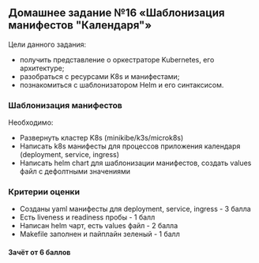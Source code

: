 ## Домашнее задание №16 «Шаблонизация манифестов "Календаря"»

Цели данного задания: 
* получить представление о оркестраторе Kubernetes, его архитектуре; 
* разобраться с ресурсами K8s и манифестами;
* познакомиться с шаблонизатором Helm и его синтаксисом.


###  Шаблонизация манифестов
Необходимо:
- Развернуть кластер K8s (minikibe/k3s/microk8s)
- Написать k8s манифесты для процессов приложения календаря (deployment, service, ingress)
- Написать helm chart для шаблонизации манифестов, создать values файл с дефолтными значениями

### Критерии оценки
- Созданы yaml манифесты для deployment, service, ingress - 3 балла
- Есть liveness и readiness пробы - 1 балл
- Написан helm чарт, есть values файл - 2 балла
- Makefile заполнен и пайплайн зеленый - 1 балл


#### Зачёт от 6 баллов
